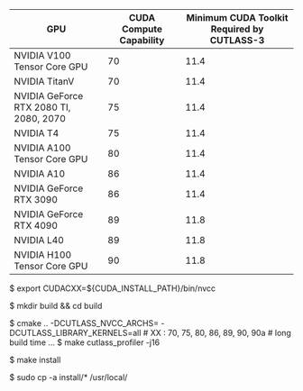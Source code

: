 |**GPU**|**CUDA Compute Capability**|**Minimum CUDA Toolkit Required by CUTLASS-3**|
|---|---|---|
|NVIDIA V100 Tensor Core GPU            |70|11.4|
|NVIDIA TitanV                          |70|11.4|
|NVIDIA GeForce RTX 2080 TI, 2080, 2070 |75|11.4|
|NVIDIA T4                              |75|11.4|
|NVIDIA A100 Tensor Core GPU            |80|11.4|
|NVIDIA A10                             |86|11.4|
|NVIDIA GeForce RTX 3090                |86|11.4|
|NVIDIA GeForce RTX 4090                |89|11.8|
|NVIDIA L40                             |89|11.8|
|NVIDIA H100 Tensor Core GPU            |90|11.8|

$ export CUDACXX=${CUDA_INSTALL_PATH}/bin/nvcc

$ mkdir build && cd build

$ cmake .. -DCUTLASS_NVCC_ARCHS=<XX> -DCUTLASS_LIBRARY_KERNELS=all  # XX : 70, 75, 80, 86, 89, 90, 90a # long build time
...
$ make cutlass_profiler -j16

$ make install

$ sudo cp -a install/* /usr/local/

